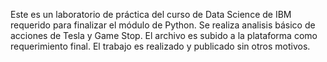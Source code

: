 Este es un laboratorio de práctica del curso de Data Science de IBM requerido para finalizar el módulo de Python. Se realiza analisis básico de acciones de Tesla y Game Stop.
El archivo es subido a la plataforma como requerimiento final.
El trabajo es realizado y publicado sin otros motivos.
